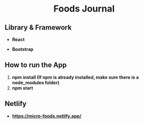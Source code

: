 <h1 align="center">
  <p align="center">Foods Journal</p>
</h1>

## Library & Framework

- **React**

- **Bootstrap**

## How to run the App

1. **npm install (If npm is already installed, make sure there is a node_modules folder)**
2. **npm start**
## Netlify

- **https://micro-foods.netlify.app/**


